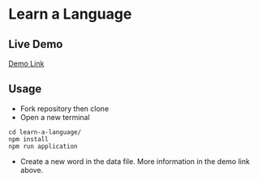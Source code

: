 # Learn a Language

## Live Demo
[Demo Link](https://amirbawab.github.io/Learn-a-Language/)  

## Usage
- Fork repository then clone
- Open a new terminal
```
cd learn-a-language/
npm install
npm run application
```
- Create a new word in the data file. More information in the demo link above.
